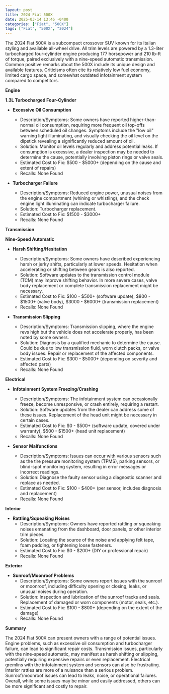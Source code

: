 ```yaml
---
layout: post
title: 2024 Fiat 500X
date: 2025-03-14 13:46 -0400
categories: ["Fiat", "500X"]
tags: ["Fiat", "500X", "2024"]
---
```

The 2024 Fiat 500X is a subcompact crossover SUV known for its Italian styling and available all-wheel drive. All trim levels are powered by a 1.3-liter turbocharged four-cylinder engine producing 177 horsepower and 210 lb-ft of torque, paired exclusively with a nine-speed automatic transmission. Common positive remarks about the 500X include its unique design and available features. Criticisms often cite its relatively low fuel economy, limited cargo space, and somewhat outdated infotainment system compared to competitors.

**Engine**

**1.3L Turbocharged Four-Cylinder**

* **Excessive Oil Consumption**
    * Description/Symptoms: Some owners have reported higher-than-normal oil consumption, requiring more frequent oil top-offs between scheduled oil changes. Symptoms include the "low oil" warning light illuminating, and visually checking the oil level on the dipstick revealing a significantly reduced amount of oil.
    * Solution: Monitor oil levels regularly and address potential leaks. If consumption is excessive, a dealer inspection may be needed to determine the cause, potentially involving piston rings or valve seals.
    * Estimated Cost to Fix: $500 - $5000+ (depending on the cause and extent of repairs)
    * Recalls: None Found

* **Turbocharger Failure**
    * Description/Symptoms: Reduced engine power, unusual noises from the engine compartment (whining or whistling), and the check engine light illuminating can indicate turbocharger failure.
    * Solution: Turbocharger replacement.
    * Estimated Cost to Fix: $1500 - $3000+
    * Recalls: None Found

**Transmission**

**Nine-Speed Automatic**

* **Harsh Shifting/Hesitation**
    * Description/Symptoms: Some owners have described experiencing harsh or jerky shifts, particularly at lower speeds. Hesitation when accelerating or shifting between gears is also reported.
    * Solution: Software updates to the transmission control module (TCM) may improve shifting behavior. In more severe cases, valve body replacement or complete transmission replacement might be necessary.
    * Estimated Cost to Fix: $100 - $500+ (software update), $800 - $1500+ (valve body), $3000 - $6000+ (transmission replacement)
    * Recalls: None Found

* **Transmission Slipping**
    * Description/Symptoms: Transmission slipping, where the engine revs high but the vehicle does not accelerate properly, has been noted by some owners.
    * Solution: Diagnosis by a qualified mechanic to determine the cause. Could be due to low transmission fluid, worn clutch packs, or valve body issues. Repair or replacement of the affected components.
    * Estimated Cost to Fix: $300 - $5000+ (depending on severity and affected parts)
    * Recalls: None Found

**Electrical**

* **Infotainment System Freezing/Crashing**
    * Description/Symptoms: The infotainment system can occasionally freeze, become unresponsive, or crash entirely, requiring a restart.
    * Solution: Software updates from the dealer can address some of these issues. Replacement of the head unit might be necessary in certain cases.
    * Estimated Cost to Fix: $0 - $500+ (software update, covered under warranty), $500 - $1500+ (head unit replacement)
    * Recalls: None Found

* **Sensor Malfunctions**
    * Description/Symptoms: Issues can occur with various sensors such as the tire pressure monitoring system (TPMS), parking sensors, or blind-spot monitoring system, resulting in error messages or incorrect readings.
    * Solution: Diagnose the faulty sensor using a diagnostic scanner and replace as needed.
    * Estimated Cost to Fix: $100 - $400+ (per sensor, includes diagnosis and replacement)
    * Recalls: None Found

**Interior**

* **Rattling/Squeaking Noises**
    * Description/Symptoms: Owners have reported rattling or squeaking noises emanating from the dashboard, door panels, or other interior trim pieces.
    * Solution: Locating the source of the noise and applying felt tape, foam padding, or tightening loose fasteners.
    * Estimated Cost to Fix: $0 - $200+ (DIY or professional repair)
    * Recalls: None Found

**Exterior**

* **Sunroof/Moonroof Problems**
    * Description/Symptoms: Some owners report issues with the sunroof or moonroof, including difficulty opening or closing, leaks, or unusual noises during operation.
    * Solution: Inspection and lubrication of the sunroof tracks and seals. Replacement of damaged or worn components (motor, seals, etc.).
    * Estimated Cost to Fix: $100 - $800+ (depending on the extent of the damage)
    * Recalls: None Found

**Summary**

The 2024 Fiat 500X can present owners with a range of potential issues. Engine problems, such as excessive oil consumption and turbocharger failure, can lead to significant repair costs. Transmission issues, particularly with the nine-speed automatic, may manifest as harsh shifting or slipping, potentially requiring expensive repairs or even replacement. Electrical gremlins with the infotainment system and sensors can also be frustrating. Interior rattles are more of a nuisance than a serious problem. Sunroof/moonroof issues can lead to leaks, noise, or operational failures. Overall, while some issues may be minor and easily addressed, others can be more significant and costly to repair.

